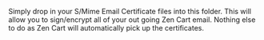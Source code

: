 Simply drop in your S/Mime Email Certificate files into this folder. This will allow you to sign/encrypt all of your out going Zen Cart email. 
Nothing else to do as Zen Cart will automatically pick up the certificates.